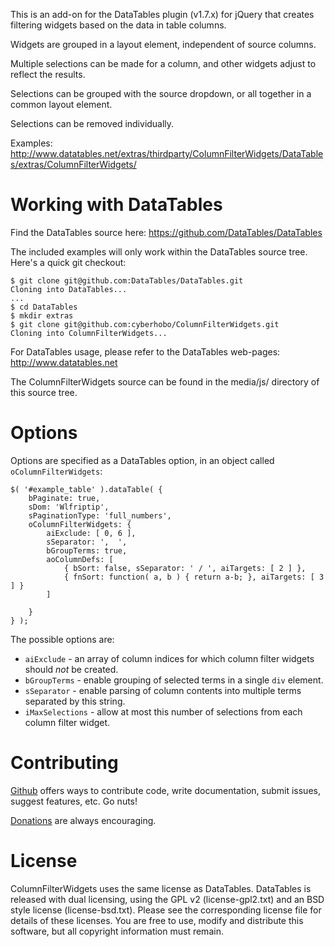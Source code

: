 This is an add-on for the DataTables plugin (v1.7.x) for jQuery that creates filtering widgets based on the data in table columns. 

Widgets are grouped in a layout element, independent of source columns. 

Multiple selections can be made for a column, and other widgets adjust to reflect the results.

Selections can be grouped with the source dropdown, or all together in a common layout element.

Selections can be removed individually.

Examples: http://www.datatables.net/extras/thirdparty/ColumnFilterWidgets/DataTables/extras/ColumnFilterWidgets/

Working with DataTables
=======================

Find the DataTables source here: https://github.com/DataTables/DataTables

The included examples will only work within the DataTables source tree. Here's a quick git checkout:

	$ git clone git@github.com:DataTables/DataTables.git
	Cloning into DataTables...
	...
	$ cd DataTables
	$ mkdir extras
	$ git clone git@github.com:cyberhobo/ColumnFilterWidgets.git
	Cloning into ColumnFilterWidgets...

For DataTables usage, please refer to the DataTables web-pages: http://www.datatables.net

The ColumnFilterWidgets source can be found in the media/js/ directory of this source tree.


Options
=======

Options are specified as a DataTables option, in an object called `oColumnFilterWidgets`:

	$( '#example_table' ).dataTable( { 
		bPaginate: true,
		sDom: 'Wlfriptip',
		sPaginationType: 'full_numbers',
		oColumnFilterWidgets: {
			aiExclude: [ 0, 6 ],
			sSeparator: ',  ',
			bGroupTerms: true,
			aoColumnDefs: [
				{ bSort: false, sSeparator: ' / ', aiTargets: [ 2 ] },
				{ fnSort: function( a, b ) { return a-b; }, aiTargets: [ 3 ] }
			]
				
		}
	} );
	
The possible options are:

 * `aiExclude` - an array of column indices for which column filter widgets should *not* be created.
 * `bGroupTerms` - enable grouping of selected terms in a single `div` element.
 * `sSeparator` - enable parsing of column contents into multiple terms separated by this string.
 * `iMaxSelections` - allow at most this number of selections from each column filter widget.

Contributing
============

[Github](https://github.com/cyberhobo/ColumnFilterWidgets) offers ways to contribute code, write documentation, submit issues, suggest features, etc. Go nuts!

[Donations](https://www.paypal.com/cgi-bin/webscr?cmd=_s-xclick&hosted_button_id=QP5Q99BW2B3M2) are always encouraging.

License
=======

ColumnFilterWidgets uses the same license as DataTables. DataTables is released with dual licensing, using the GPL v2 (license-gpl2.txt) and an BSD style license (license-bsd.txt). Please see the corresponding license file for details of these licenses. You are free to use, modify and distribute this software, but all copyright information must remain.

